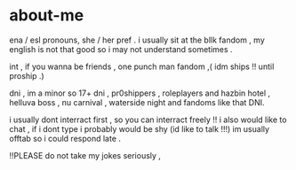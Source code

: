 # about-me

ena / esl pronouns, she / her pref . i usually sit at the bllk fandom , my english is not that good so i may not understand sometimes .


int , if you wanna be friends , one punch man fandom ,( idm ships !! until proship .)


dni , im a minor so 17+ dni , pr0shippers , roleplayers and hazbin hotel , helluva boss , nu carnival , waterside night and fandoms like that DNI.


i usually dont interract first , so you can interract freely !! 
i also would like to chat , if i dont type i probably would be shy (id like to talk !!!)
im usually offtab so i could respond late .

!!PLEASE do not take my jokes seriously ,
